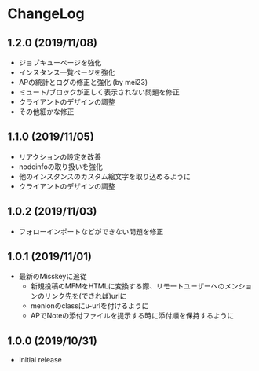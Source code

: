 # ChangeLog
## 1.2.0 (2019/11/08)
* ジョブキューページを強化
* インスタンス一覧ページを強化
* APの統計とログの修正と強化 (by mei23)
* ミュート/ブロックが正しく表示されない問題を修正
* クライアントのデザインの調整
* その他細かな修正

## 1.1.0 (2019/11/05)
* リアクションの設定を改善
* nodeinfoの取り扱いを強化
* 他のインスタンスのカスタム絵文字を取り込めるように
* クライアントのデザインの調整

## 1.0.2 (2019/11/03)
* フォローインポートなどができない問題を修正

## 1.0.1 (2019/11/01)
* 最新のMisskeyに追従
	* 新規投稿のMFMをHTMLに変換する際、リモートユーザーへのメンションのリンク先を(できれば)urlに
	* menionのclassにu-urlを付けるように
	* APでNoteの添付ファイルを提示する時に添付順を保持するように

## 1.0.0 (2019/10/31)
* Initial release
